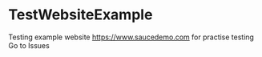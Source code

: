 # TestWebsiteExample
Testing example website https://www.saucedemo.com for practise testing
Go to Issues
